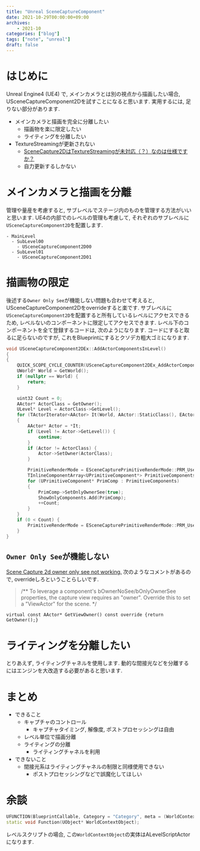 ```yaml
---
title: "Unreal SceneCaptureComponent"
date: 2021-10-29T00:00:00+09:00
archives:
    - 2021-10
categories: ["blog"]
tags: ["note", "unreal"]
draft: false
---
```

# はじめに
Unreal Engine4 (UE4) で, メインカメラとは別の視点から描画したい場合, USceneCaptureComponent2Dを試すことになると思います.
実用するには, 足りない部分があります.

- メインカメラと描画を完全に分離したい
  - 描画物を楽に限定したい
  - ライティングを分離したい
- TextureStreamingが更新されない
  - [SceneCapture2DはTextureStreamingが未対応（？）なのは仕様ですか？](https://answers.unrealengine.com/questions/841147/view.html)
  - 自力更新するしかない

# メインカメラと描画を分離
管理や量産を考慮すると, サブレベルでステージ内のものを管理する方法がいいと思います. UE4の内部でのレベルの管理も考慮して, それぞれのサブレベルに`USceneCaptureComponent2D`を配置します.

```
- MainLevel
  - SubLevel00
    - USceneCaptureComponent2D00
  - SubLevel01
    - USceneCaptureComponent2D01
```

# 描画物の限定
後述する`Owner Only See`が機能しない問題も合わせて考えると, USceneCaptureComponent2Dをoverrideすると楽です. サブレベルに`USceneCaptureComponent2D`を配置すると所有しているレベルにアクセスできるため, レベルないのコンポーネントに限定してアクセスできます.
レベル下のコンポーネントを全て登録するコードは, 次のようになります. コードにすると取るに足らないのですが, これをBlueprintにするとクソデカ粗大ゴミになります.

```cpp
void USceneCaptureComponent2DEx::AddActorComponentsInLevel()
{
{
    QUICK_SCOPE_CYCLE_COUNTER(USceneCaptureComponent2DEx_AddActorComponentsInLevel);
    UWorld* World = GetWorld();
    if (nullptr == World) {
        return;
    }

    uint32 Count = 0;
    AActor* ActorClass = GetOwner();
    ULevel* Level = ActorClass->GetLevel();
    for (TActorIterator<AActor> It(World, AActor::StaticClass(), EActorIteratorFlags::AllActors | EActorIteratorFlags::SkipPendingKill); It; ++It)
    {
        AActor* Actor = *It;
        if (Level != Actor->GetLevel()) {
            continue;
        }
        if (Actor != ActorClass) {
            Actor->SetOwner(ActorClass);
        }

        PrimitiveRenderMode = ESceneCapturePrimitiveRenderMode::PRM_UseShowOnlyList;
        TInlineComponentArray<UPrimitiveComponent*> PrimitiveComponents(Actor, true);
        for (UPrimitiveComponent* PrimComp : PrimitiveComponents)
        {
            PrimComp->SetOnlyOwnerSee(true);
            ShowOnlyComponents.Add(PrimComp);
            ++Count;
        }
    }
    if (0 < Count) {
        PrimitiveRenderMode = ESceneCapturePrimitiveRenderMode::PRM_UseShowOnlyList;
    }
}
```

## `Owner Only See`が機能しない
[Scene Capture 2d owner only see not working.](https://answers.unrealengine.com/questions/746651/scene-capture-2d-owner-only-see-not-working.html)
次のようなコメントがあるので, overrideしろということらしいです.

> /** To leverage a component's bOwnerNoSee/bOnlyOwnerSee properties, the capture view requires an "owner". Override this to set a "ViewActor" for the scene. */

```
virtual const AActor* GetViewOwner() const override {return GetOwner();}
```

# ライティングを分離したい
とりあえず, ライティングチャネルを使用します. 動的な間接光などを分離するにはエンジンを大改造する必要があると思います.

# まとめ

- できること
  - キャプチャのコントロール
    - キャプチャタイミング, 解像度, ポストプロセッシングは自由
  - レベル単位で描画分離
  - ライティングの分離
    - ライティングチャネルを利用
- できないこと
  - 間接光系はライティングチャネルの制限と同様使用できない
    - ポストプロセッシングなどで誤魔化してほしい

# 余談

```cpp
UFUNCTION(BlueprintCallable, Category = "Category", meta = (WorldContext = "WorldContextObject"))
static void Function(UObject* WorldContextObject);
```

レベルスクリプトの場合, この`WorldContextObject`の実体はALevelScriptActorになります.

